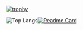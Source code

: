 [![trophy](https://github-profile-trophy.vercel.app/?username=r0b0k&theme=algolia&no-frame=true&no-bg=true)](https://github.com/ryo-ma/github-profile-trophy)

![Top Langs](https://github-readme-stats.vercel.app/api/top-langs/?username=r0b0k&layout=compact&theme=tokyonight)[![Readme Card](https://github-readme-stats.vercel.app/api/pin/?username=r0b0k&repo=challenge-nectia)](https://github.com/r0b0k/challenge-nectia)
